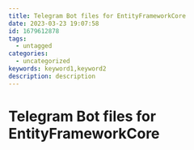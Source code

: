 ```yaml
---
title: Telegram Bot files for EntityFrameworkCore
date: 2023-03-23 19:07:58
id: 1679612878
tags:
  - untagged
categories:
  - uncategorized
keywords: keyword1,keyword2
description: description
---
```

# Telegram Bot files for EntityFrameworkCore
